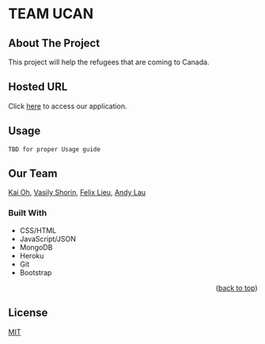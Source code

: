 # TEAM UCAN

<!-- ABOUT THE PROJECT -->
## About The Project


This project will help the refugees that are coming to Canada.

## Hosted URL

Click [here](https://warm-cove-79874.herokuapp.com/pages/index.html) to access our application.

## Usage

```
TBD for proper Usage guide
```

## Our Team

[Kai Oh](https://github.com/kaioh08),
[Vasily Shorin](https://github.com/vasshorin),
[Felix Lieu](https://github.com/mScrub),
[Andy Lau](https://github.com/andyhplau)


### Built With

* CSS/HTML
* JavaScript/JSON
* MongoDB
* Heroku
* Git
* Bootstrap

<p align="right">(<a href="#top">back to top</a>)</p>


## License
[MIT](https://choosealicense.com/licenses/mit/)

